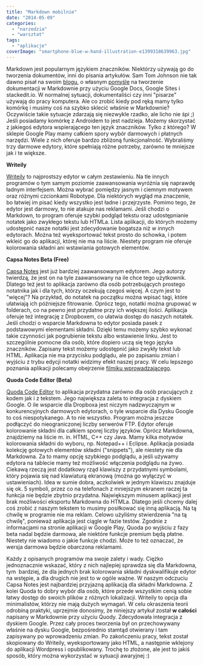```yaml
---
title: "Markdown mobilnie"
date: "2014-05-09"
categories:
  - "narzedzia"
  - "warsztat"
tags:
  - "aplikacje"
coverImage: "smartphone-blue-w-hand-illustration-e1399318639963.jpg"
---
```


Markdown jest popularnym językiem znaczników. Niektórzy używają go do tworzenia dokumentów, inni do pisania artykułów. Sam Tom Johnson nie tak dawno pisał na swoim [blogu](http://idratherbewriting.com), o własnym [pomyśle](http://idratherbewriting.com/2014/02/25/a-simple-way-to-write-edit-and-publish-documentation-online-using-google-docs-and-markdown/) na tworzenie dokumentacji w Markdownie przy użyciu Google Docs, Google Sites i stackedit.io. W normalnej sytuacji, dokumentaliści czy inni "pisarze" używają do pracy komputera. Ale co zrobić kiedy pod ręką mamy tylko komórkę i musimy coś na szybko sklecić właśnie w Markdownie? Oczywiście takie sytuacje zdarzają się niezwykle rzadko, ale licho nie śpi ;) Jeśli posiadamy komórkę z Androidem to jest nadzieja. Możemy skorzystać z jakiegoś edytora wspierającego ten język znaczników. Tylko z którego? W sklepie Google Play mamy całkiem spory wybór darmowych i płatnych narzędzi. Wiele z nich oferuje bardzo zbliżoną funkcjonalność. Wybraliśmy trzy darmowe edytory, które spełniają różne potrzeby, zarówno te mniejsze jak i te większe.

**Writeily**

[Writeily](https://play.google.com/store/apps/details?id=com.jmartin.writeily&referrer=utm_source%3Dgoogle%26utm_medium%3Dorganic%26utm_term%3Dwriteily+google+play) to najprostszy edytor w całym zestawieniu. Na tle innych programów o tym samym poziomie zaawansowania wyróżnia się naprawdę ładnym interfejsem. Można wybrać pomiędzy jasnym i ciemnym motywem oraz różnymi czcionkami Robotype. Dla niektórych wygląd ma znaczenie, bo łatwiej im pisać kiedy wszystko jest ładne i przejrzyste. Pomimo tego, że edytor jest darmowy, to nie atakuje nas reklamami. Jeśli chodzi o Markdown, to program oferuje szybki podgląd tekstu oraz udostępnianie notatek jako zwykłego tekstu lub HTMLa. Lista aplikacji, do których możemy udostępnić nasze notatki jest zdecydowanie bogatsza niż w innych edytorach. Można też wyeksportować tekst prosto do schowka, i potem wkleić go do aplikacji, której nie ma na liście. Niestety program nie oferuje kolorowania składni ani wstawiania gotowych elementów.

**Capsa Notes Beta (Free)**

[Capsa Notes](https://play.google.com/store/apps/details?id=com.runawaybits.capsaandroid.lite&referrer=utm_source%3Dgoogle%26utm_medium%3Dorganic%26utm_term%3Dcapsa+notes+beta) jest już bardziej zaawansowanym edytorem. Jego autorzy twierdzą, że jest on na tyle zaawansowany na ile chce tego użytkownik. Dlatego też jest to aplikacja zarówno dla osób potrzebujących prostego notatnika jak i dla tych, którzy oczekują czegoś więcej. A czym jest to "więcej"? Na przykład, do notatek na początku można wpisać tagi, które ułatwiają ich późniejsze fitrowanie. Oprócz tego, notatki można grupować w folderach, co na pewno jest przydatne przy ich większej ilości. Aplikacja oferuje też integrację z Dropboxem, co ułatwia dostęp do naszych notatek. Jeśli chodzi o wsparcie Markdowna to edytor posiada pasek z podstawowymi elementami składni. Dzięki temu możemy szybko wykonać takie czynności jak pogrubienie tekstu albo wstawienie linku. Jest to szczególnie pomocne dla osób, które dopiero uczą się tego języka znaczników. Zapisany tekst możemy udostępnić jako zwykły tekst lub HTML. Aplikacja nie ma przycisku podglądu, ale po zapisaniu zmian i wyjściu z trybu edycji notatki widzimy efekt naszej pracy. W celu lepszego poznania aplikacji polecamy obejrzenie [filmiku wprowadzającego](http://youtu.be/2_HBblFXaj0).

**Quoda Code Editor (Beta)**

[Quoda Code Editor](https://play.google.com/store/apps/details?id=com.henrythompson.quoda&hl=pl&referrer=utm_source%3Dgoogle%26utm_medium%3Dorganic%26utm_term%3Dquoda+code+editor) to aplikacja przydatna zarówno dla osób pracujących z kodem jak i z tekstem. Jego największa zaleta to integracja z dyskiem Google. O ile wsparcie dla Dropboxa jest niczym nadzwyczajnym w konkurencyjnych darmowych edytorach, o tyle wsparcie dla Dysku Google to coś niespotykanego. A to nie wszystko. Program można jeszcze podłączyć do nieograniczonej liczby serwerów FTP. Edytor oferuje kolorowanie składni dla całkiem sporej liczby języków. Oprócz Markdowna, znajdziemy na liście m. in. HTML, C++ czy Java. Mamy kilka motywów kolorowania składni do wyboru, np. Notepad++ i Eclipse. Aplikacja posiada kolekcję gotowych elementów składni ("snippets"), ale niestety nie dla Markdowna. Za to mamy opcję szybkiego podglądu, a jeśli używamy edytora na tablecie mamy też możliwość włączenia podglądu na żywo. Ciekawą rzeczą jest dodatkowy rząd klawiszy z przydatnymi symbolami, który pojawia się nad klawiaturą ekranową (można go wyłączyć w ustawieniach). Idea w sumie dobra, aczkolwiek w jednym klawiszu znajduje się ok. 5 symboli, przez co na telefonach z mniejszym ekranem raczej ta funkcja nie będzie zbytnio przydatna. Największym minusem aplikacji jest brak możliwości eksportu Markdowna do HTMLa. Dlatego jeśli chcemy dalej coś zrobić z naszym tekstem to musimy posiłkować się inną aplikacją. Na tą chwilę w programie nie ma reklam. Celowo użyliśmy stwierdzenia "na tą chwilę", ponieważ aplikacja jest ciągle w fazie testów. Zgodnie z informacjami na stronie aplikacji w Google Play, Quoda po wyjściu z fazy beta nadal będzie darmowa, ale niektóre funkcje premium będą płatne. Niestety nie wiadomo o jakie funkcje chodzi. Może to też oznaczać, że wersja darmowa będzie obarczona reklamami.

Każdy z opisanych programów ma swoje zalety i wady. Ciężko jednoznacznie wskazać, który z nich najlepiej sprawdza się dla Markdowna, tym  bardziej, że dla jednych brak kolorowania składni dyskwalifikuje edytor na wstępie, a dla drugich nie jest to w ogóle ważne. W naszym odczuciu Capsa Notes jest najbardziej przyjazną aplikacją dla składni Markdowna. Z kolei Quoda to dobry wybór dla osób, które przede wszystkim cenią sobie łatwy dostęp do swoich plików z różnych lokalizacji. Writeily to opcja dla minimalistów, którzy nie mają dużych wymagań. W celu okraszenia teorii odrobiną praktyki, uprzejmie donosimy, że niniejszy artykuł został **w całości** napisany w Markdownie przy użyciu Quody. Zdecydowała integracja z dyskiem Google. Przez cały proces tworzenia był on przechowywany właśnie na dysku Google, bezpośrednio stamtąd otwierany i tam zapisywany po wprowadzeniu zmian. Po zakończeniu pracy, tekst został skopiowany do Writeily, wyeksportowany jako HTML, a następnie wklejony do aplikacji Wordpress i opublikowany. Trochę to złożone, ale jest to jakiś sposób, który można wykorzystać w sytuacji awaryjnej :)
